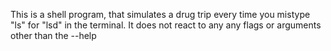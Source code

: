 This is a shell program, that simulates a drug trip every time you mistype "ls" for "lsd" in the terminal. It does not react to any any flags or arguments other than the --help